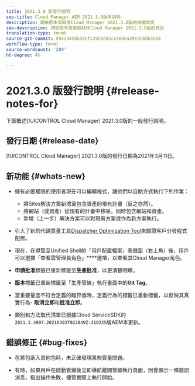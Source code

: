 ```yaml
---
title: 2021.3.0 版發行說明
seo-title: Cloud Manager AEM 2021.3.0版本說明
description: 請依照本頁取得Cloud Manager 2021.3.0版的相關資訊
seo-description: 請依照本頁取得AEMCloud Manager 2021.3.0版的資訊
translation-type: tm+mt
source-git-commit: 5542942da33efc2926e62cce00ea39e3c65b3e16
workflow-type: tm+mt
source-wordcount: '289'
ht-degree: 4%

---
```


# 2021.3.0 版發行說明 {#release-notes-for}

下節概述[!UICONTROL Cloud Manager] 2021.3.0版的一般發行說明。

## 發行日期 {#release-date}

[!UICONTROL Cloud Manager] 2021.3.0版的發行日期為2021年3月11日。

## 新功能 {#whats-new}

* 擁有必要權限的使用者現在可以編輯程式，讓他們以自助方式執行下列作業：

   * 將Sites解決方案新增至包含資產的現有計畫（反之亦然）。
   * 將網站（或資產）從現有的計畫中移除，同時包含網站和資產。
   * 新增（上一步）解決方案可以對現有方案或作為新方案執行。

* 引入了新的代碼質量工具[Dispatcher Optimization Tool](https://experienceleague.adobe.com/docs/experience-manager-cloud-manager/using/how-to-use/custom-code-quality-rules.html?lang=en#dispatcher-optimization-tool-rules)來驗證客戶分發程式配置。

* 現在，在導覽至Unified Shell的「用戶配置檔案」表徵圖（右上角）後，用戶可以選擇「查看雲管理員角色」****&#x200B;選項，以查看其Cloud Manager角色。

* **申請批准**&#x200B;標籤已重新標籤至&#x200B;**生產批准**，以更清楚明瞭。

* **版本**&#x200B;標籤已重新標籤至「生產管線」執行畫面中的&#x200B;**Git Tag**。

* 當重要量度不符合定義的臨界值時，定義行為的標籤已重新標籤，以反映其真實行為- **取消立即**&#x200B;和&#x200B;**批准立即**。

* 類別和方法取代清單已根據Cloud ServiceSDK的`2021.3.4997.20210303T022849Z-210225`版AEM本更新。

## 錯誤修正 {#bug-fixes}

* 在將包嵌入其他包時，未正確發現某些質量問題。

* 有時，如果用戶在啟動管線後立即導航離開管線執行頁面，則會顯示一條錯誤消息，指出操作失敗，儘管實際上執行開始。
